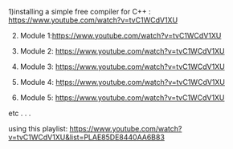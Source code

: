 1)installing a simple free compiler for C++ : https://www.youtube.com/watch?v=tvC1WCdV1XU

2) Module 1:https://www.youtube.com/watch?v=tvC1WCdV1XU

3) Module 2: https://www.youtube.com/watch?v=tvC1WCdV1XU

4) Module 3: https://www.youtube.com/watch?v=tvC1WCdV1XU

5) Module 4: https://www.youtube.com/watch?v=tvC1WCdV1XU

6) Module 5: https://www.youtube.com/watch?v=tvC1WCdV1XU

etc
.
.
.

using this playlist: https://www.youtube.com/watch?v=tvC1WCdV1XU&list=PLAE85DE8440AA6B83
